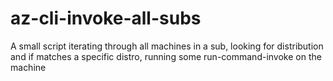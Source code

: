 # az-cli-invoke-all-subs
A small script iterating through all machines in a sub, looking for distribution and if matches a specific distro, running some run-command-invoke on the machine
